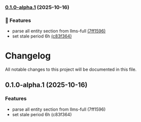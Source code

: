### [0.1.0-alpha.1]() (2025-10-16)

### 🚀 Features

- parse all entity section from llms-full [(7ff1596)](https://github.com/taiga-family/taiga-ui-mcp/commit/7ff15963c8e4f776e35976229a72778c51571274)
- set stale period 6h [(c83f364)](https://github.com/taiga-family/taiga-ui-mcp/commit/c83f3641556529633550bc741d825608580eba46)

# Changelog

All notable changes to this project will be documented in this file.

## 0.1.0-alpha.1 (2025-10-16)

### Features

- parse all entity section from llms-full (7ff1596)
- set stale period 6h (c83f364)
